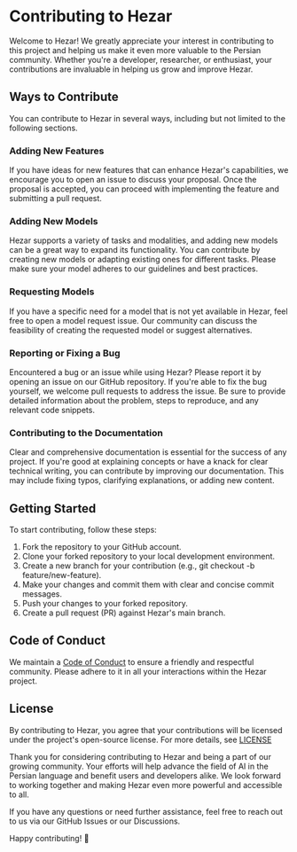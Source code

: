 # Contributing to Hezar
Welcome to Hezar! We greatly appreciate your interest in contributing to this project and helping us make it even more
valuable to the Persian community. Whether you're a developer, researcher, or enthusiast, your contributions are
invaluable in helping us grow and improve Hezar.

## Ways to Contribute
You can contribute to Hezar in several ways, including but not limited to the following sections.

### Adding New Features
If you have ideas for new features that can enhance Hezar's capabilities, we encourage you to open an issue to discuss
your proposal. Once the proposal is accepted, you can proceed with implementing the feature and submitting a pull request.

### Adding New Models
Hezar supports a variety of tasks and modalities, and adding new models can be a great way to expand its functionality.
You can contribute by creating new models or adapting existing ones for different tasks. Please make sure your model
adheres to our guidelines and best practices.

### Requesting Models
If you have a specific need for a model that is not yet available in Hezar, feel free to open a model request issue.
Our community can discuss the feasibility of creating the requested model or suggest alternatives.

### Reporting or Fixing a Bug
Encountered a bug or an issue while using Hezar? Please report it by opening an issue on our GitHub repository.
If you're able to fix the bug yourself, we welcome pull requests to address the issue. Be sure to provide detailed
information about the problem, steps to reproduce, and any relevant code snippets.

### Contributing to the Documentation
Clear and comprehensive documentation is essential for the success of any project. If you're good at explaining concepts
or have a knack for clear technical writing, you can contribute by improving our documentation. This may include fixing
typos, clarifying explanations, or adding new content.

## Getting Started
To start contributing, follow these steps:

1. Fork the repository to your GitHub account.
2. Clone your forked repository to your local development environment.
3. Create a new branch for your contribution (e.g., git checkout -b feature/new-feature).
4. Make your changes and commit them with clear and concise commit messages.
5. Push your changes to your forked repository.
6. Create a pull request (PR) against Hezar's main branch.

## Code of Conduct
We maintain a [Code of Conduct](CODE_OF_CONDUCT.md) to ensure a friendly and respectful community. Please adhere to it in all your interactions
within the Hezar project.

## License
By contributing to Hezar, you agree that your contributions will be licensed under the project's open-source license.
For more details, see [LICENSE](LICENSE)

Thank you for considering contributing to Hezar and being a part of our growing community.
Your efforts will help advance the field of AI in the Persian language and benefit users and developers alike. We look
forward to working together and making Hezar even more powerful and accessible to all.

If you have any questions or need further assistance, feel free to reach out to us via our GitHub
Issues or our Discussions.

Happy contributing! 🚀
